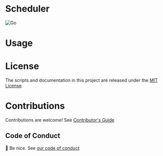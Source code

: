 # Scheduler
 ![Go](https://github.com/redhat-gpe/scheduler/workflows/Go/badge.svg)
# Usage


# License

The scripts and documentation in this project are released under the [MIT License](LICENSE)

# Contributions

Contributions are welcome!  See [Contributor's Guide](docs/contributors.md)

## Code of Conduct

:wave: Be nice.  See [our code of conduct](CONDUCT)